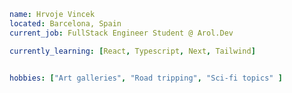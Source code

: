 ```yaml
name: Hrvoje Vincek
located: Barcelona, Spain
current_job: FullStack Engineer Student @ Arol.Dev

currently_learning: [React, Typescript, Next, Tailwind]


hobbies: ["Art galleries", "Road tripping", "Sci-fi topics" ]

```

<!---
hrvojevincek/hrvojevincek is a ✨ special ✨ repository because its `README.md` (this file) appears on your GitHub profile.
You can click the Preview link to take a look at your changes.
--->
